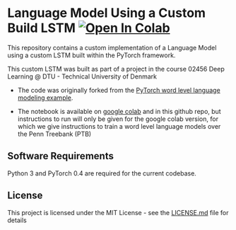 # Language Model Using a Custom Build LSTM [![Open In Colab](https://colab.research.google.com/assets/colab-badge.svg)](https://colab.research.google.com/drive/1luim4qegwBeKVAAzW-XarPSCOhogiBQf)
This repository contains a custom implementation of a Language Model using a custom LSTM built within the PyTorch framework.

This custom LSTM was built as part of a project in the course 02456 Deep Learning @ DTU - Technical University of Denmark
+ The code was originally forked from the [PyTorch word level language modeling example](https://github.com/pytorch/examples/tree/master/word_language_model).

+ The notebook is available on [google colab](https://colab.research.google.com/drive/1luim4qegwBeKVAAzW-XarPSCOhogiBQf) and in this github repo, but instructions to run will only be given for the google colab version, for which we give instructions to train a word level language models over the Penn Treebank (PTB)

## Software Requirements

Python 3 and PyTorch 0.4 are required for the current codebase.

## License
This project is licensed under the MIT License - see the [LICENSE.md](LICENSE.md) file for details
